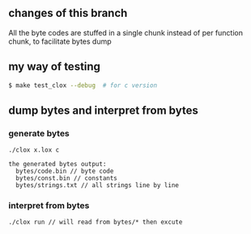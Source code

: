 ## changes of this branch

All the byte codes are stuffed in a single chunk instead of per function chunk, to facilitate bytes dump

## my way of testing

```sh
$ make test_clox --debug  # for c version
```

## dump bytes and interpret from bytes

### generate bytes

```
./clox x.lox c

the generated bytes output:
  bytes/code.bin // byte code
  bytes/const.bin // constants
  bytes/strings.txt // all strings line by line
```

### interpret from bytes

```
./clox run // will read from bytes/* then excute
```

